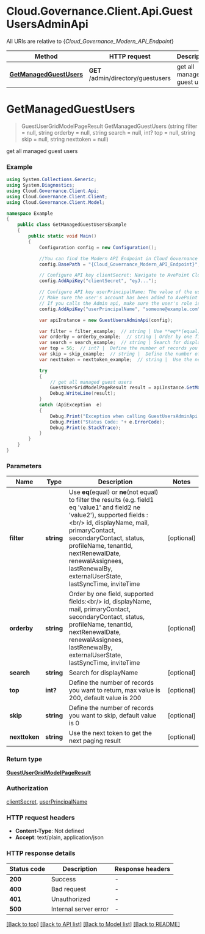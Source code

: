 # Cloud.Governance.Client.Api.GuestUsersAdminApi

All URIs are relative to {*Cloud_Governance_Modern_API_Endpoint*}

Method | HTTP request | Description
------------- | ------------- | -------------
[**GetManagedGuestUsers**](GuestUsersAdminApi.md#getmanagedguestusers) | **GET** /admin/directory/guestusers | get all managed guest users


<a name="getmanagedguestusers"></a>
# **GetManagedGuestUsers**
> GuestUserGridModelPageResult GetManagedGuestUsers (string filter = null, string orderby = null, string search = null, int? top = null, string skip = null, string nexttoken = null)

get all managed guest users

### Example
```csharp
using System.Collections.Generic;
using System.Diagnostics;
using Cloud.Governance.Client.Api;
using Cloud.Governance.Client.Client;
using Cloud.Governance.Client.Model;

namespace Example
{
    public class GetManagedGuestUsersExample
    {
        public static void Main()
        {
            Configuration config = new Configuration();

            //You can find the Modern API Endpoint in Cloud Governance admin user guide for your environment.
            config.BasePath = "{Cloud_Governance_Modern_API_Endpoint}";

            // Configure API key clientSecret: Navigate to AvePoint Cloud Governance Settings > API Authentication Management to Obtain a client secret.
            config.AddApiKey("clientSecret", "eyJ...");

            // Configure API key userPrincipalName: The value of the userPrincipalName parameter is the login name of a delegated user that will be used to invoke the AvePoint Cloud Governance API. 
            // Make sure the user's account has been added to AvePoint Online Services and has the license for AvePoint Cloud Governance.
            // If you calls the Admin api, make sure the user's role is Service Administrator for AvePoint Cloud Governance.
            config.AddApiKey("userPrincipalName", "someone@example.com");

            var apiInstance = new GuestUsersAdminApi(config);

            var filter = filter_example;  // string | Use **eq**(equal) or **ne**(not equal) to filter the results (e.g. field1 eq 'value1' and field2 ne 'value2'), supported fields :<br/> id, displayName, mail, primaryContact, secondaryContact, status, profileName, tenantId, nextRenewalDate, renewalAssignees, lastRenewalBy, externalUserState, lastSyncTime, inviteTime (optional) 
            var orderby = orderby_example;  // string | Order by one field, supported fields:<br/> id, displayName, mail, primaryContact, secondaryContact, status, profileName, tenantId, nextRenewalDate, renewalAssignees, lastRenewalBy, externalUserState, lastSyncTime, inviteTime (optional) 
            var search = search_example;  // string | Search for displayName (optional) 
            var top = 56;  // int? |  Define the number of records you want to return, max value is 200, default value is 200 (optional) 
            var skip = skip_example;  // string |  Define the number of records you want to skip, default value is 0 (optional) 
            var nexttoken = nexttoken_example;  // string |  Use the next token to get the next paging result (optional) 

            try
            {
                // get all managed guest users
                GuestUserGridModelPageResult result = apiInstance.GetManagedGuestUsers(filter, orderby, search, top, skip, nexttoken);
                Debug.WriteLine(result);
            }
            catch (ApiException  e)
            {
                Debug.Print("Exception when calling GuestUsersAdminApi.GetManagedGuestUsers: " + e.Message );
                Debug.Print("Status Code: "+ e.ErrorCode);
                Debug.Print(e.StackTrace);
            }
        }
    }
}
```

### Parameters

Name | Type | Description  | Notes
------------- | ------------- | ------------- | -------------
 **filter** | **string**| Use **eq**(equal) or **ne**(not equal) to filter the results (e.g. field1 eq &#39;value1&#39; and field2 ne &#39;value2&#39;), supported fields :&lt;br/&gt; id, displayName, mail, primaryContact, secondaryContact, status, profileName, tenantId, nextRenewalDate, renewalAssignees, lastRenewalBy, externalUserState, lastSyncTime, inviteTime | [optional] 
 **orderby** | **string**| Order by one field, supported fields:&lt;br/&gt; id, displayName, mail, primaryContact, secondaryContact, status, profileName, tenantId, nextRenewalDate, renewalAssignees, lastRenewalBy, externalUserState, lastSyncTime, inviteTime | [optional] 
 **search** | **string**| Search for displayName | [optional] 
 **top** | **int?**|  Define the number of records you want to return, max value is 200, default value is 200 | [optional] 
 **skip** | **string**|  Define the number of records you want to skip, default value is 0 | [optional] 
 **nexttoken** | **string**|  Use the next token to get the next paging result | [optional] 

### Return type

[**GuestUserGridModelPageResult**](GuestUserGridModelPageResult.md)

### Authorization

[clientSecret](../README.md#clientSecret), [userPrincipalName](../README.md#userPrincipalName)

### HTTP request headers

 - **Content-Type**: Not defined
 - **Accept**: text/plain, application/json

### HTTP response details
| Status code | Description | Response headers |
|-------------|-------------|------------------|
| **200** | Success |  -  |
| **400** | Bad request |  -  |
| **401** | Unauthorized |  -  |
| **500** | Internal server error |  -  |

[[Back to top]](#) [[Back to API list]](../README.md#documentation-for-api-endpoints) [[Back to Model list]](../README.md#documentation-for-models) [[Back to README]](../README.md)


